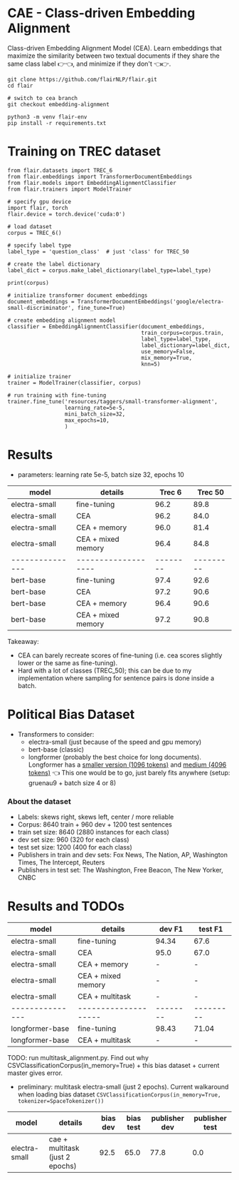 # CAE - Class-driven Embedding Alignment

Class-driven Embedding Alignment Model (CEA). Learn embeddings that maximize the similarity between two textual documents if they share the same class label 👉👈, and minimize if they don't 👈👉.

```
git clone https://github.com/flairNLP/flair.git
cd flair

# switch to cea branch
git checkout embedding-alignment

python3 -m venv flair-env
pip install -r requirements.txt
```

# Training on TREC dataset

```python3
from flair.datasets import TREC_6
from flair.embeddings import TransformerDocumentEmbeddings
from flair.models import EmbeddingAlignmentClassifier
from flair.trainers import ModelTrainer

# specify gpu device
import flair, torch
flair.device = torch.device('cuda:0')

# load dataset
corpus = TREC_6()

# specify label type
label_type = 'question_class'  # just 'class' for TREC_50

# create the label dictionary
label_dict = corpus.make_label_dictionary(label_type=label_type)

print(corpus)

# initialize transformer document embeddings
document_embeddings = TransformerDocumentEmbeddings('google/electra-small-discriminator', fine_tune=True)

# create embedding alignment model
classifier = EmbeddingAlignmentClassifier(document_embeddings,
                                          train_corpus=corpus.train,
                                          label_type=label_type,
                                          label_dictionary=label_dict,
                                          use_memory=False,
                                          mix_memory=True,
                                          knn=5)

# initialize trainer
trainer = ModelTrainer(classifier, corpus)

# run training with fine-tuning
trainer.fine_tune('resources/taggers/small-transformer-alignment',
                  learning_rate=5e-5,
                  mini_batch_size=32,
                  max_epochs=10,
                  )
```

# Results

- parameters: learning rate 5e-5, batch size 32, epochs 10

| model           | details             | Trec 6   | Trec 50   |
|-----------------|---------------------|----------|-----------|
| electra-small   | fine-tuning         | 96.2     | 89.8      |
| electra-small   | CEA                 | 96.2     | 84.0      |
| electra-small   | CEA + memory        | 96.0     | 81.4      |
| electra-small   | CEA + mixed memory  | 96.4     | 84.8      |
| --------------- | ------------------- | -------- | --------- |
| bert-base       | fine-tuning         | 97.4     | 92.6      |
| bert-base       | CEA                 | 97.2     | 90.6      |
| bert-base       | CEA + memory        | 96.4     | 90.6      |
| bert-base       | CEA + mixed memory  | 97.2     | 90.8      |

Takeaway:
- CEA can barely recreate scores of fine-tuning (i.e. cea scores slightly lower or the same as fine-tuning).
- Hard with a lot of classes (TREC_50); this can be due to my implementation where sampling for sentence pairs is done inside a batch.


# Political Bias Dataset

- Transformers to consider:
  - electra-small (just because of the speed and gpu memory)
  - bert-base (classic)
  - longformer (probably the best choice for long documents). Longformer has a [smaller version (1096 tokens)](kiddothe2b/longformer-mini-1024) and [medium (4096 tokens)](allenai/longformer-base-4096) 👈 This one would be to go, just barely fits anywhere (setup: gruenau9 + batch size 4 or 8)

### About the dataset

- Labels: skews right, skews left, center / more reliable
- Corpus: 8640 train + 960 dev + 1200 test sentences
- train set size: 8640 (2880 instances for each class)
- dev set size: 960 (320 for each class)
- test set size: 1200 (400 for each class)
- Publishers in train and dev sets: Fox News, The Nation, AP, Washington Times, The Intercept, Reuters
- Publishers in test set: The Washington, Free Beacon, The New Yorker, CNBC

# Results and TODOs

| model           | details              | dev F1   | test F1   |
|-----------------|----------------------|----------|-----------|
| electra-small   | fine-tuning          | 94.34    | 67.6      |
| electra-small   | CEA                  | 95.0     | 67.0      |
| electra-small   | CEA + memory         | -        | -         |
| electra-small   | CEA + mixed memory   | -        | -         |
| electra-small   | CEA + multitask      | -        | -         |
| --------------- | -------------------- | -------- | --------- |
| longformer-base | fine-tuning          | 98.43    | 71.04     |
| longformer-base | CEA + multitask      | -        | -         |


TODO: run multitask_alignment.py. Find out why CSVClassificationCorpus(in_memory=True) + this bias dataset + current master gives error.

- preliminary: multitask electra-small (just 2 epochs). Current walkaround when loading bias dataset `CSVClassificationCorpus(in_memory=True, tokenizer=SpaceTokenizer())`

| model          | details                         | bias dev | bias test | publisher dev | publisher test |
|----------------|---------------------------------|----------|-----------|---------------|----------------|
| electra-small  | cae + multitask (just 2 epochs) | 92.5     | 65.0      | 77.8          | 0.0            |

